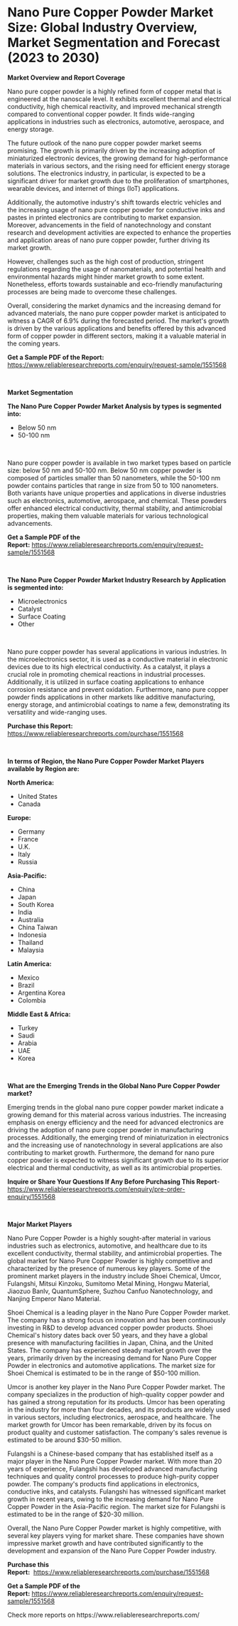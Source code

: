 <p><h1>Nano Pure Copper Powder Market Size: Global Industry Overview, Market Segmentation and Forecast (2023 to 2030)</h1></p><p><strong>Market Overview and Report Coverage</strong></p>
<p><p>Nano pure copper powder is a highly refined form of copper metal that is engineered at the nanoscale level. It exhibits excellent thermal and electrical conductivity, high chemical reactivity, and improved mechanical strength compared to conventional copper powder. It finds wide-ranging applications in industries such as electronics, automotive, aerospace, and energy storage.</p><p>The future outlook of the nano pure copper powder market seems promising. The growth is primarily driven by the increasing adoption of miniaturized electronic devices, the growing demand for high-performance materials in various sectors, and the rising need for efficient energy storage solutions. The electronics industry, in particular, is expected to be a significant driver for market growth due to the proliferation of smartphones, wearable devices, and internet of things (IoT) applications.</p><p>Additionally, the automotive industry's shift towards electric vehicles and the increasing usage of nano pure copper powder for conductive inks and pastes in printed electronics are contributing to market expansion. Moreover, advancements in the field of nanotechnology and constant research and development activities are expected to enhance the properties and application areas of nano pure copper powder, further driving its market growth.</p><p>However, challenges such as the high cost of production, stringent regulations regarding the usage of nanomaterials, and potential health and environmental hazards might hinder market growth to some extent. Nonetheless, efforts towards sustainable and eco-friendly manufacturing processes are being made to overcome these challenges.</p><p>Overall, considering the market dynamics and the increasing demand for advanced materials, the nano pure copper powder market is anticipated to witness a CAGR of 6.9% during the forecasted period. The market's growth is driven by the various applications and benefits offered by this advanced form of copper powder in different sectors, making it a valuable material in the coming years.</p></p>
<p><strong>Get a Sample PDF of the Report:</strong> <a href="https://www.reliableresearchreports.com/enquiry/request-sample/1551568">https://www.reliableresearchreports.com/enquiry/request-sample/1551568</a></p>
<p>&nbsp;</p>
<p><strong>Market Segmentation</strong></p>
<p><strong>The Nano Pure Copper Powder Market Analysis by types is segmented into:</strong></p>
<p><ul><li>Below 50 nm</li><li>50-100 nm</li></ul></p>
<p>&nbsp;</p>
<p><p>Nano pure copper powder is available in two market types based on particle size: below 50 nm and 50-100 nm. Below 50 nm copper powder is composed of particles smaller than 50 nanometers, while the 50-100 nm powder contains particles that range in size from 50 to 100 nanometers. Both variants have unique properties and applications in diverse industries such as electronics, automotive, aerospace, and chemical. These powders offer enhanced electrical conductivity, thermal stability, and antimicrobial properties, making them valuable materials for various technological advancements.</p></p>
<p><strong>Get a Sample PDF of the Report:</strong>&nbsp;<a href="https://www.reliableresearchreports.com/enquiry/request-sample/1551568">https://www.reliableresearchreports.com/enquiry/request-sample/1551568</a></p>
<p>&nbsp;</p>
<p><strong>The Nano Pure Copper Powder Market Industry Research by Application is segmented into:</strong></p>
<p><ul><li>Microelectronics</li><li>Catalyst</li><li>Surface Coating</li><li>Other</li></ul></p>
<p>&nbsp;</p>
<p><p>Nano pure copper powder has several applications in various industries. In the microelectronics sector, it is used as a conductive material in electronic devices due to its high electrical conductivity. As a catalyst, it plays a crucial role in promoting chemical reactions in industrial processes. Additionally, it is utilized in surface coating applications to enhance corrosion resistance and prevent oxidation. Furthermore, nano pure copper powder finds applications in other markets like additive manufacturing, energy storage, and antimicrobial coatings to name a few, demonstrating its versatility and wide-ranging uses.</p></p>
<p><strong>Purchase this Report:</strong>&nbsp; <a href="https://www.reliableresearchreports.com/purchase/1551568">https://www.reliableresearchreports.com/purchase/1551568</a></p>
<p>&nbsp;</p>
<p><strong>In terms of Region, the Nano Pure Copper Powder Market Players available by Region are:</strong></p>
<p>
    <p> <strong> North America: </strong>
        <ul>
            <li>United States</li>
            <li>Canada</li>
        </ul>
        </p> 
    <p> <strong> Europe: </strong>
        <ul>
            <li>Germany</li>
            <li>France</li>
            <li>U.K.</li>
            <li>Italy</li>
            <li>Russia</li>
        </ul>
        </p> 
    <p> <strong> Asia-Pacific: </strong>
        <ul>
            <li>China</li>
            <li>Japan</li>
            <li>South Korea</li>
            <li>India</li>
            <li>Australia</li>
            <li>China Taiwan</li>
            <li>Indonesia</li>
            <li>Thailand</li>
            <li>Malaysia</li>
        </ul>
        </p> 
    <p> <strong> Latin America: </strong>
        <ul>
            <li>Mexico</li>
            <li>Brazil</li>
            <li>Argentina Korea</li>
            <li>Colombia</li>
        </ul>
        </p> 
    <p> <strong> Middle East & Africa: </strong>
        <ul>
            <li>Turkey</li>
            <li>Saudi</li>
            <li>Arabia</li>
            <li>UAE</li>
            <li>Korea</li>
        </ul>
    </p>
    </p>
<p>&nbsp;</p>
<p><strong>What are the Emerging Trends in the Global Nano Pure Copper Powder market?</strong></p>
<p><p>Emerging trends in the global nano pure copper powder market indicate a growing demand for this material across various industries. The increasing emphasis on energy efficiency and the need for advanced electronics are driving the adoption of nano pure copper powder in manufacturing processes. Additionally, the emerging trend of miniaturization in electronics and the increasing use of nanotechnology in several applications are also contributing to market growth. Furthermore, the demand for nano pure copper powder is expected to witness significant growth due to its superior electrical and thermal conductivity, as well as its antimicrobial properties.</p></p>
<p><strong>Inquire or Share Your Questions If Any Before Purchasing This Report</strong>- <a href="https://www.reliableresearchreports.com/enquiry/pre-order-enquiry/1551568">https://www.reliableresearchreports.com/enquiry/pre-order-enquiry/1551568</a></p>
<p>&nbsp;</p>
<p><strong>Major Market Players</strong></p>
<p><p>Nano Pure Copper Powder is a highly sought-after material in various industries such as electronics, automotive, and healthcare due to its excellent conductivity, thermal stability, and antimicrobial properties. The global market for Nano Pure Copper Powder is highly competitive and characterized by the presence of numerous key players. Some of the prominent market players in the industry include Shoei Chemical, Umcor, Fulangshi, Mitsui Kinzoku, Sumitomo Metal Mining, Hongwu Material, Jiaozuo Banlv, QuantumSphere, Suzhou Canfuo Nanotechnology, and Nanjing Emperor Nano Material.</p><p>Shoei Chemical is a leading player in the Nano Pure Copper Powder market. The company has a strong focus on innovation and has been continuously investing in R&D to develop advanced copper powder products. Shoei Chemical's history dates back over 50 years, and they have a global presence with manufacturing facilities in Japan, China, and the United States. The company has experienced steady market growth over the years, primarily driven by the increasing demand for Nano Pure Copper Powder in electronics and automotive applications. The market size for Shoei Chemical is estimated to be in the range of $50-100 million.</p><p>Umcor is another key player in the Nano Pure Copper Powder market. The company specializes in the production of high-quality copper powder and has gained a strong reputation for its products. Umcor has been operating in the industry for more than four decades, and its products are widely used in various sectors, including electronics, aerospace, and healthcare. The market growth for Umcor has been remarkable, driven by its focus on product quality and customer satisfaction. The company's sales revenue is estimated to be around $30-50 million.</p><p>Fulangshi is a Chinese-based company that has established itself as a major player in the Nano Pure Copper Powder market. With more than 20 years of experience, Fulangshi has developed advanced manufacturing techniques and quality control processes to produce high-purity copper powder. The company's products find applications in electronics, conductive inks, and catalysts. Fulangshi has witnessed significant market growth in recent years, owing to the increasing demand for Nano Pure Copper Powder in the Asia-Pacific region. The market size for Fulangshi is estimated to be in the range of $20-30 million.</p><p>Overall, the Nano Pure Copper Powder market is highly competitive, with several key players vying for market share. These companies have shown impressive market growth and have contributed significantly to the development and expansion of the Nano Pure Copper Powder industry.</p></p>
<p><strong>Purchase this Report:</strong>&nbsp;&nbsp;<a href="https://www.reliableresearchreports.com/purchase/1551568">https://www.reliableresearchreports.com/purchase/1551568</a></p>
<p></p>
<p><strong>Get a Sample PDF of the Report:</strong>&nbsp;<a href="https://www.reliableresearchreports.com/enquiry/request-sample/1551568">https://www.reliableresearchreports.com/enquiry/request-sample/1551568</a></p>
<p>Check more reports on https://www.reliableresearchreports.com/</p>